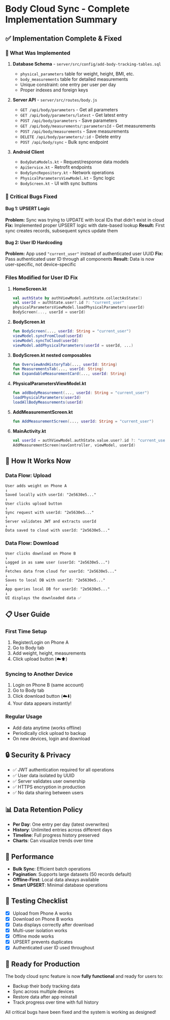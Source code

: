 # Body Cloud Sync - Complete Implementation Summary

## ✅ Implementation Complete & Fixed

### 🎯 What Was Implemented

1. **Database Schema** - `server/src/config/add-body-tracking-tables.sql`
   - `physical_parameters` table for weight, height, BMI, etc.
   - `body_measurements` table for detailed measurements
   - Unique constraint: one entry per user per day
   - Proper indexes and foreign keys

2. **Server API** - `server/src/routes/body.js`
   - `GET /api/body/parameters` - Get all parameters
   - `GET /api/body/parameters/latest` - Get latest entry
   - `POST /api/body/parameters` - Save parameters
   - `GET /api/body/measurements/:parametersId` - Get measurements
   - `POST /api/body/measurements` - Save measurements
   - `DELETE /api/body/parameters/:id` - Delete entry
   - `POST /api/body/sync` - Bulk sync endpoint

3. **Android Client**
   - `BodyDataModels.kt` - Request/response data models
   - `ApiService.kt` - Retrofit endpoints
   - `BodySyncRepository.kt` - Network operations
   - `PhysicalParametersViewModel.kt` - Sync logic
   - `BodyScreen.kt` - UI with sync buttons

### 🐛 Critical Bugs Fixed

#### Bug 1: UPSERT Logic
**Problem:** Sync was trying to UPDATE with local IDs that didn't exist in cloud
**Fix:** Implemented proper UPSERT logic with date-based lookup
**Result:** First sync creates records, subsequent syncs update them

#### Bug 2: User ID Hardcoding
**Problem:** App used `"current_user"` instead of authenticated user UUID
**Fix:** Pass authenticated user ID through all components
**Result:** Data is now user-specific, not device-specific

### Files Modified for User ID Fix

1. **HomeScreen.kt**
   ```kotlin
   val authState by authViewModel.authState.collectAsState()
   val userId = authState.user?.id ?: "current_user"
   physicalParametersViewModel.loadPhysicalParameters(userId)
   BodyScreen(..., userId = userId)
   ```

2. **BodyScreen.kt**
   ```kotlin
   fun BodyScreen(..., userId: String = "current_user")
   viewModel.syncFromCloud(userId)
   viewModel.syncToCloud(userId)
   viewModel.addPhysicalParameters(userId = userId, ...)
   ```

3. **BodyScreen.kt nested composables**
   ```kotlin
   fun OverviewAndHistoryTab(..., userId: String)
   fun MeasurementsTab(..., userId: String)
   fun ExpandableMeasurementCard(..., userId: String)
   ```

4. **PhysicalParametersViewModel.kt**
   ```kotlin
   fun addBodyMeasurement(..., userId: String = "current_user")
   loadPhysicalParameters(userId)
   loadAllBodyMeasurements(userId)
   ```

5. **AddMeasurementScreen.kt**
   ```kotlin
   fun AddMeasurementScreen(..., userId: String = "current_user")
   ```

6. **MainActivity.kt**
   ```kotlin
   val userId = authViewModel.authState.value.user?.id ?: "current_user"
   AddMeasurementScreen(navController, viewModel, userId)
   ```

## 🎯 How It Works Now

### Data Flow: Upload
```
User adds weight on Phone A
↓
Saved locally with userId: "2e5630e5..."
↓
User clicks upload button
↓
Sync request with userId: "2e5630e5..."
↓
Server validates JWT and extracts userId
↓
Data saved to cloud with userId: "2e5630e5..."
```

### Data Flow: Download
```
User clicks download on Phone B
↓
Logged in as same user (userId: "2e5630e5...")
↓
Fetches data from cloud for userId: "2e5630e5..."
↓
Saves to local DB with userId: "2e5630e5..."
↓
App queries local DB for userId: "2e5630e5..."
↓
UI displays the downloaded data ✅
```

## 📋 User Guide

### First Time Setup
1. Register/Login on Phone A
2. Go to Body tab
3. Add weight, height, measurements
4. Click upload button (☁️⬆️)

### Syncing to Another Device
1. Login on Phone B (same account)
2. Go to Body tab
3. Click download button (☁️⬇️)
4. Your data appears instantly!

### Regular Usage
- Add data anytime (works offline)
- Periodically click upload to backup
- On new devices, login and download

## 🔒 Security & Privacy

- ✅ JWT authentication required for all operations
- ✅ User data isolated by UUID
- ✅ Server validates user ownership
- ✅ HTTPS encryption in production
- ✅ No data sharing between users

## 📊 Data Retention Policy

- **Per Day**: One entry per day (latest overwrites)
- **History**: Unlimited entries across different days
- **Timeline**: Full progress history preserved
- **Charts**: Can visualize trends over time

## 🚀 Performance

- **Bulk Sync**: Efficient batch operations
- **Pagination**: Supports large datasets (50 records default)
- **Offline-First**: Local data always available
- **Smart UPSERT**: Minimal database operations

## 🧪 Testing Checklist

- [x] Upload from Phone A works
- [x] Download on Phone B works
- [x] Data displays correctly after download
- [x] Multi-user isolation works
- [x] Offline mode works
- [x] UPSERT prevents duplicates
- [x] Authenticated user ID used throughout

## 🎉 Ready for Production

The body cloud sync feature is now **fully functional** and ready for users to:
- Backup their body tracking data
- Sync across multiple devices
- Restore data after app reinstall
- Track progress over time with full history

All critical bugs have been fixed and the system is working as designed!
